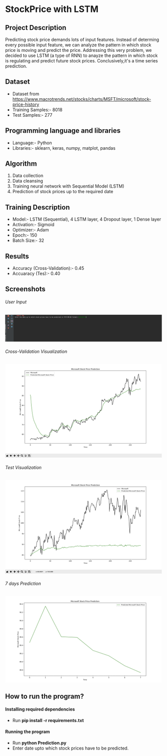 # StockPrice with LSTM

## Project Description
Predicting stock price demands lots of input features. Instead of determing every possible input feature, we can analyze the pattern in which stock price is moving and predict the price. Addressing this very problem, we decided to use LSTM (a type of RNN) to anayze the pattern in which stock is regulating and predict future stock prices. Conclusively,it's a time series prediction.

## Dataset
* Dataset from https://www.macrotrends.net/stocks/charts/MSFT/microsoft/stock-price-history
* Training Samples:- 8018
* Test Samples:- 277

## Programming language and libraries
* Language:- Python
* Libraries:- sklearn, keras, numpy, matplot, pandas

## Algorithm
1. Data collection
2. Data cleansing
3. Training neural network with Sequential Model (LSTM)
4. Prediction of stock prices up to the required date

## Training Description
* Model:- LSTM (Sequential), 4 LSTM layer, 4 Dropout layer, 1 Dense layer
* Activation:- Sigmoid
* Optimizer:- Adam
* Epoch:- 150
* Batch Size:- 32

## Results

  - Accuracy (Cross-Validation):- 0.45 
  - Accuaracy (Tes):- 0.40

## Screenshots

###### User Input
![alt text](https://github.com/Scorpi35/StockPrice-LSTM/blob/master/Screenshots/User_Input.png)

###### Cross-Validation Visualization
![alt text](
https://github.com/Scorpi35/StockPrice-LSTM/blob/master/Screenshots/Cross-Validation%20Data%20Visualization.png)

###### Test Visualization
![alt text](https://github.com/Scorpi35/StockPrice-LSTM/blob/master/Screenshots/Test_Data_Visualization.png)

###### 7 days Prediction
![alt text](https://github.com/Scorpi35/StockPrice-LSTM/blob/master/Screenshots/7days_Prediction.png)


## How to run the program?

#### Installing required dependencies
* Run **pip install -r requirements.txt**

#### Running the program
* Run **python Prediction.py**
* Enter date upto which stock prices have to be predicted.





